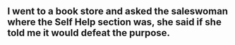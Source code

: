 ## I went to a book store and asked the saleswoman where the Self Help section was, she said if she told me it would defeat the purpose.
